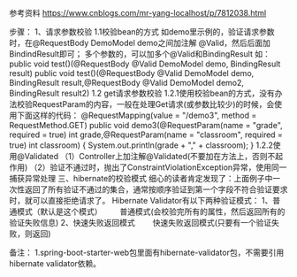 


参考资料
    https://www.cnblogs.com/mr-yang-localhost/p/7812038.html

步骤：
1、请求参数校验
    1.1校验bean的方式
        如demo里示例的，验证请求参数时，在@RequestBody DemoModel demo之间加注解 @Valid，然后后面加BindindResult即可；
        多个参数的，可以加多个@Valid和BindingResult
        如：
        public void test()(@RequestBody @Valid DemoModel demo, BindingResult result)
        public void test()(@RequestBody @Valid DemoModel demo, BindingResult result,@RequestBody @Valid DemoModel demo2, BindingResult result2)
    1.2 get请求参数校验
        1.2.1使用校验bean的方式，没有办法校验RequestParam的内容，一般在处理Get请求(或参数比较少)的时候，会使用下面这样的代码：
            @RequestMapping(value = "/demo3", method = RequestMethod.GET)
            public void demo3(@RequestParam(name = "grade", required = true) int grade,@RequestParam(name = "classroom", required = true) int classroom) {
                System.out.println(grade + "," + classroom);
            }
        1.2.2使用@Validated
            （1）Controller上加注解@Validated(不要加在方法上，否则不起作用)
            （2）验证不通过时，抛出了ConstraintViolationException异常，使用同一捕获异常处理
三、hibernate的校验模式
细心的读者肯定发现了：上面例子中一次性返回了所有验证不通过的集合，通常按顺序验证到第一个字段不符合验证要求时，就可以直接拒绝请求了。
Hibernate Validator有以下两种验证模式：
1、普通模式（默认是这个模式）
　　普通模式(会校验完所有的属性，然后返回所有的验证失败信息)
2、快速失败返回模式
　　快速失败返回模式(只要有一个验证失败，则返回)


备注：
    1.spring-boot-starter-web包里面有hibernate-validator包，不需要引用hibernate validator依赖。